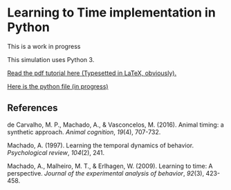 # Learning to Time implementation in Python

This is a work in progress

This simulation uses Python 3.

[Read the pdf tutorial here (Typesetted in LaTeX, obviously).](out/let_sim.pdf)

[Here is the python file (in progress)](let.py)


## References

de Carvalho, M. P., Machado, A., & Vasconcelos, M. (2016). Animal timing: a synthetic approach. *Animal cognition*, *19*(4), 707-732.

Machado, A. (1997). Learning the temporal dynamics of behavior. *Psychological review*, *104*(2), 241.

Machado, A., Malheiro, M. T., & Erlhagen, W. (2009). Learning to time: A perspective. *Journal of the experimental analysis of behavior*, *92*(3), 423-458.

